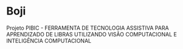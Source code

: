 # Boji
Projeto PIBIC - FERRAMENTA DE TECNOLOGIA ASSISTIVA PARA APRENDIZADO DE LIBRAS UTILIZANDO VISÃO COMPUTACIONAL E INTELIGÊNCIA COMPUTACIONAL
